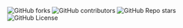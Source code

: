 <div id="top"></div>


<!-- PROJECT SHIELDS -->
![GitHub forks](https://img.shields.io/github/forks/mehanalavimajd/ajaxman?logo=ajaxman&style=for-the-badge)
![GitHub contributors](https://img.shields.io/github/contributors/mehanalavimajd/ajaxman?style=for-the-badge)
![GitHub Repo stars](https://img.shields.io/github/stars/mehanalavimajd/ajaxman?color=yellow&style=for-the-badge)
![GitHub License](https://img.shields.io/github/license/mehanalavimajd/ajaxman?style=for-the-badge)
